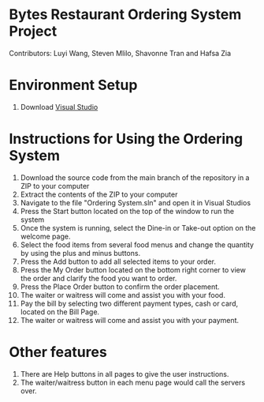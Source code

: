 # Bytes Restaurant Ordering System Project
Contributors: Luyi Wang, Steven Mlilo, Shavonne Tran and Hafsa Zia

# Environment Setup
1. Download [Visual Studio](https://visualstudio.microsoft.com/)

# Instructions for Using the Ordering System
1. Download the source code from the main branch of the repository in a ZIP to your computer
2. Extract the contents of the ZIP to your computer
3. Navigate to the file "Ordering System.sln" and open it in Visual Studios
4. Press the Start button located on the top of the window to run the system
5. Once the system is running, select the Dine-in or Take-out option on the welcome page.
6. Select the food items from several food menus and change the quantity by using the plus and minus buttons.
7. Press the Add button to add all selected items to your order.
8. Press the My Order button located on the bottom right corner to view the order and clarify the food you want to order.
9. Press the Place Order button to confirm the order placement.
10. The waiter or waitress will come and assist you with your food.
11. Pay the bill by selecting two different payment types, cash or card, located on the Bill Page.
12. The waiter or waitress will come and assist you with your payment.

# Other features
1. There are Help buttons in all pages to give the user instructions.
2. The waiter/waitress button in each menu page would call the servers over.
